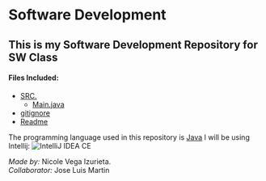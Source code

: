 # Software Development

## This is my Software Development Repository for SW Class

#### Files Included:
* [SRC.](https://github.com/nicolevegai/Software-Development/tree/master/src) 
  * [Main.java](https://github.com/nicolevegai/Software-Development/blob/master/src/Main.java)
* [gitignore](https://github.com/nicolevegai/Software-Development/blob/master/.gitignore)
* [Readme](https://github.com/nicolevegai/Software-Development/blob/master/README.md)


The programming language used in this repository is [Java](https://en.wikipedia.org/wiki/Java_(programming_language))  
I will be using Intellij: ![IntelliJ IDEA CE](https://dwglogo.com/wp-content/uploads/2017/11/IntelliJ_IDEA_logo_01.png)


_Made by:_ Nicole Vega Izurieta.  
_Collaborator:_ Jose Luis Martin 

